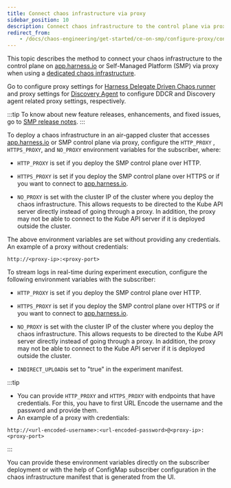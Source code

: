 ```yaml
---
title: Connect chaos infrastructure via proxy
sidebar_position: 10
description: Connect chaos infrastructure to the control plane via proxy.
redirect_from:
    - /docs/chaos-engineering/get-started/ce-on-smp/configure-proxy/connect-infrastructure
---
```


This topic describes the method to connect your chaos infrastructure to the control plane on [app.harness.io](https://app.harness.io) or Self-Managed Platform (SMP) via proxy when using a [dedicated chaos infrastructure](/docs/chaos-engineering/use-harness-ce/infrastructures/types/legacy-infra/).

Go to configure proxy settings for [Harness Delegate Driven Chaos runner](/docs/chaos-engineering/use-harness-ce/infrastructures/types/ddcr/proxy-support#hnp-configuration-for-delegate-driven-chaos-runner-ddcr) and proxy settings for [Discovery Agent](/docs/chaos-engineering/use-harness-ce/infrastructures/types/ddcr/proxy-support#hnp-configuration-for-discovery-agent) to configure DDCR and Discovery agent related proxy settings, respectively.

:::tip
To know about new feature releases, enhancements, and fixed issues, go to [SMP release notes](/release-notes/self-managed-enterprise-edition).
:::

To deploy a chaos infrastructure in an air-gapped cluster that accesses [app.harness.io](https://app.harness.io) or SMP control plane via proxy, configure the `HTTP_PROXY` , `HTTPS_PROXY`, and `NO_PROXY` environment variables for the subscriber, where:

- `HTTP_PROXY` is set if you deploy the SMP control plane over HTTP.

- `HTTPS_PROXY` is set if you deploy the SMP control plane over HTTPS or if you want to connect to [app.harness.io](https://app.harness.io).

- `NO_PROXY` is set with the cluster IP of the cluster where you deploy the chaos infrastructure. This allows requests to be directed to the Kube API server directly instead of going through a proxy. In addition, the proxy may not be able to connect to the Kube API server if it is deployed outside the cluster.

The above environment variables are set without providing any credentials. An example of a proxy without credentials:
```
http://<proxy-ip>:<proxy-port>
```

To stream logs in real-time during experiment execution, configure the following environment variables with the subscriber:

- `HTTP_PROXY` is set if you deploy the SMP control plane over HTTP.

- `HTTPS_PROXY` is set if you deploy the SMP control plane over HTTPS or if you want to connect to [app.harness.io](https://app.harness.io).

- `NO_PROXY` is set with the cluster IP of the cluster where you deploy the chaos infrastructure. This allows requests to be directed to the Kube API server directly instead of going through a proxy. In addition, the proxy may not be able to connect to the Kube API server if it is deployed outside the cluster.

- `INDIRECT_UPLOAD`is set to "true" in the experiment manifest.


:::tip
- You can provide `HTTP_PROXY` and `HTTPS_PROXY` with endpoints that have credentials. For this, you have to first URL Encode the username and the password and provide them.
- An example of a proxy with credentials:

```
http://<url-encoded-username>:<url-encoded-password>@<proxy-ip>:<proxy-port>
```
:::

You can provide these environment variables directly on the subscriber deployment or with the help of ConfigMap subscriber configuration in the chaos infrastructure manifest that is generated from the UI.
